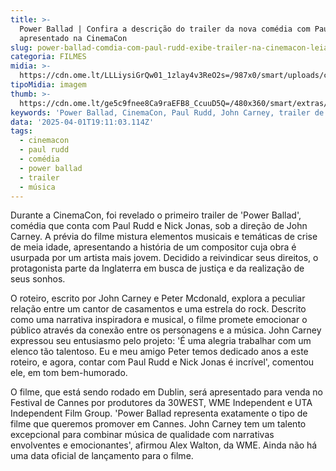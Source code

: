 ```yaml
---
title: >-
  Power Ballad | Confira a descrição do trailer da nova comédia com Paul Rudd
  apresentado na CinemaCon
slug: power-ballad-comdia-com-paul-rudd-exibe-trailer-na-cinemacon-leia-descrio
categoria: FILMES
midia: >-
  https://cdn.ome.lt/LLLiysiGrQw01_1zlay4v3ReO2s=/987x0/smart/uploads/conteudo/fotos/OMELETE_CAPA_-_2025-04-01T152450.534.png
tipoMidia: imagem
thumb: >-
  https://cdn.ome.lt/ge5c9fnee8Ca9raEFB8_CcuuD5Q=/480x360/smart/extras/conteudos/omelete_THUMB_-_2025-04-01T152438.288.png
keywords: 'Power Ballad, CinemaCon, Paul Rudd, John Carney, trailer de filme'
data: '2025-04-01T19:11:03.114Z'
tags:
  - cinemacon
  - paul rudd
  - comédia
  - power ballad
  - trailer
  - música
---
```


Durante a CinemaCon, foi revelado o primeiro trailer de 'Power Ballad', comédia que conta com Paul Rudd e Nick Jonas, sob a direção de John Carney. A prévia do filme mistura elementos musicais e temáticas de crise de meia idade, apresentando a história de um compositor cuja obra é usurpada por um artista mais jovem. Decidido a reivindicar seus direitos, o protagonista parte da Inglaterra em busca de justiça e da realização de seus sonhos.

O roteiro, escrito por John Carney e Peter Mcdonald, explora a peculiar relação entre um cantor de casamentos e uma estrela do rock. Descrito como uma narrativa inspiradora e musical, o filme promete emocionar o público através da conexão entre os personagens e a música. John Carney expressou seu entusiasmo pelo projeto: 'É uma alegria trabalhar com um elenco tão talentoso. Eu e meu amigo Peter temos dedicado anos a este roteiro, e agora, contar com Paul Rudd e Nick Jonas é incrível', comentou ele, em tom bem-humorado.

O filme, que está sendo rodado em Dublin, será apresentado para venda no Festival de Cannes por produtores da 30WEST, WME Independent e UTA Independent Film Group. 'Power Ballad representa exatamente o tipo de filme que queremos promover em Cannes. John Carney tem um talento excepcional para combinar música de qualidade com narrativas envolventes e emocionantes', afirmou Alex Walton, da WME. Ainda não há uma data oficial de lançamento para o filme.
